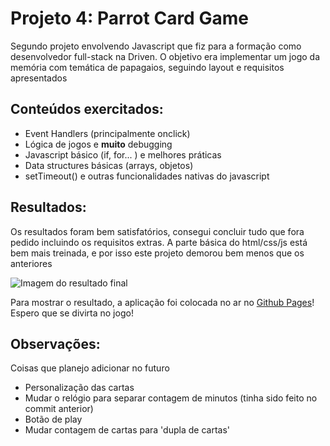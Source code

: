 # Projeto 4: Parrot Card Game

Segundo projeto envolvendo Javascript que fiz para a formação como desenvolvedor full-stack na Driven. O objetivo era implementar um jogo da memória com temática de papagaios, seguindo layout e requisitos apresentados

## **Conteúdos exercitados**:

+ Event Handlers (principalmente onclick)
+ Lógica de jogos e **muito** debugging  
+ Javascript básico (if, for... ) e melhores práticas
+ Data structures básicas (arrays, objetos)
+ setTimeout() e outras funcionalidades nativas do javascript

## **Resultados**:

Os resultados foram bem satisfatórios, consegui concluir tudo que fora pedido incluindo os requisitos extras. A parte básica do html/css/js está bem mais treinada, e por isso este projeto demorou bem menos que os anteriores

![Imagem do resultado final](https://imgur.com/D9GlFvn)

Para mostrar o resultado, a aplicação foi colocada no ar no [Github Pages](https://jaonolo.github.io/projeto3-driveneats)! Espero que se divirta no jogo!
  
## **Observações**:

Coisas que planejo adicionar no futuro

+ Personalização das cartas
+ Mudar o relógio para separar contagem de minutos (tinha sido feito no commit anterior)
+ Botão de play
+ Mudar contagem de cartas para 'dupla de cartas'